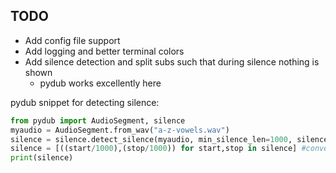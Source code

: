 ## TODO

- Add config file support
- Add logging and better terminal colors
- Add silence detection and split subs such that during silence nothing is shown
  - pydub works excellently here

pydub snippet for detecting silence:

```python
from pydub import AudioSegment, silence
myaudio = AudioSegment.from_wav("a-z-vowels.wav")
silence = silence.detect_silence(myaudio, min_silence_len=1000, silence_thresh=-16)
silence = [((start/1000),(stop/1000)) for start,stop in silence] #convert to sec
print(silence)
```
